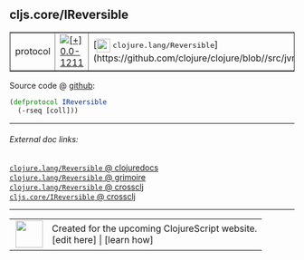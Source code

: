 ## cljs.core/IReversible



 <table border="1">
<tr>
<td>protocol</td>
<td><a href="https://github.com/cljsinfo/cljs-api-docs/tree/0.0-1211"><img valign="middle" alt="[+] 0.0-1211" title="Added in 0.0-1211" src="https://img.shields.io/badge/+-0.0--1211-lightgrey.svg"></a> </td>
<td>
[<img height="24px" valign="middle" src="http://i.imgur.com/1GjPKvB.png"> <samp>clojure.lang/Reversible</samp>](https://github.com/clojure/clojure/blob//src/jvm/clojure/lang/Reversible.java)
</td>
</tr>
</table>









Source code @ [github](https://github.com/clojure/clojurescript/blob/r1853/src/cljs/cljs/core.cljs#L281-L282):

```clj
(defprotocol IReversible
  (-rseq [coll]))
```

<!--
Repo - tag - source tree - lines:

 <pre>
clojurescript @ r1853
└── src
    └── cljs
        └── cljs
            └── <ins>[core.cljs:281-282](https://github.com/clojure/clojurescript/blob/r1853/src/cljs/cljs/core.cljs#L281-L282)</ins>
</pre>

-->

---



###### External doc links:

[`clojure.lang/Reversible` @ clojuredocs](http://clojuredocs.org/clojure.lang/Reversible)<br>
[`clojure.lang/Reversible` @ grimoire](http://conj.io/store/v1/org.clojure/clojure/1.7.0-beta3/clj/clojure.lang/Reversible/)<br>
[`clojure.lang/Reversible` @ crossclj](http://crossclj.info/fun/clojure.lang/Reversible.html)<br>
[`cljs.core/IReversible` @ crossclj](http://crossclj.info/fun/cljs.core.cljs/IReversible.html)<br>

---

 <table>
<tr><td>
<img valign="middle" align="right" width="48px" src="http://i.imgur.com/Hi20huC.png">
</td><td>
Created for the upcoming ClojureScript website.<br>
[edit here] | [learn how]
</td></tr></table>

[edit here]:https://github.com/cljsinfo/cljs-api-docs/blob/master/cljsdoc/cljs.core/IReversible.cljsdoc
[learn how]:https://github.com/cljsinfo/cljs-api-docs/wiki/cljsdoc-files

<!--

This information was too distracting to show to readers, but I'll leave it
commented here since it is helpful to:

- pretty-print the data used to generate this document
- and show how to retrieve that data



The API data for this symbol:

```clj
{:ns "cljs.core",
 :name "IReversible",
 :history [["+" "0.0-1211"]],
 :type "protocol",
 :full-name-encode "cljs.core/IReversible",
 :source {:code "(defprotocol IReversible\n  (-rseq [coll]))",
          :title "Source code",
          :repo "clojurescript",
          :tag "r1853",
          :filename "src/cljs/cljs/core.cljs",
          :lines [281 282]},
 :methods [{:name "-rseq", :signature ["[coll]"], :docstring nil}],
 :full-name "cljs.core/IReversible",
 :clj-symbol "clojure.lang/Reversible"}

```

Retrieve the API data for this symbol:

```clj
;; from Clojure REPL
(require '[clojure.edn :as edn])
(-> (slurp "https://raw.githubusercontent.com/cljsinfo/cljs-api-docs/catalog/cljs-api.edn")
    (edn/read-string)
    (get-in [:symbols "cljs.core/IReversible"]))
```

-->
